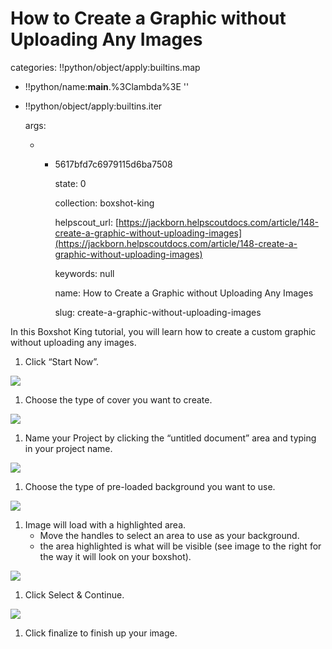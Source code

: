 # How to Create a Graphic without Uploading Any Images

categories: !!python/object/apply:builtins.map

* !!python/name:**main**.%3Clambda%3E ''
* !!python/object/apply:builtins.iter

  args:

  * * 5617bfd7c6979115d6ba7508

      state: 0

      collection: boxshot-king

      helpscout\_url: [https://jackborn.helpscoutdocs.com/article/148-create-a-graphic-without-uploading-images](https://jackborn.helpscoutdocs.com/article/148-create-a-graphic-without-uploading-images)

      keywords: null

      name: How to Create a Graphic without Uploading Any Images

      slug: create-a-graphic-without-uploading-images

In this Boxshot King tutorial, you will learn how to create a custom graphic without uploading any images.

1. Click “Start Now”.

![](http://www.boxshotking.com/wdp/wp-content/uploads/2015/01/bsk-startnow2.png)

1. Choose the type of cover you want to create.

![](http://www.boxshotking.com/wdp/wp-content/uploads/2015/01/t_bsk-main-choose-product3.png)

1. Name your Project by clicking the “untitled document” area and typing in your project name.

![](http://www.boxshotking.com/wdp/wp-content/uploads/2015/01/t_bsk-name-your-project2.png)

1. Choose the type of pre-loaded background you want to use.

![](http://www.boxshotking.com/wdp/wp-content/uploads/2015/01/t_bsk-choose-your-background2.png)

1. Image will load with a highlighted area.
   * Move the handles to select an area to use as your background.
   * the area highlighted is what will be visible \(see image to the right for the way it will look on your boxshot\).

![](http://www.boxshotking.com/wdp/wp-content/uploads/2015/01/t_bsk-select-background-area2.png)

1. Click Select & Continue.

![](http://www.boxshotking.com/wdp/wp-content/uploads/2015/01/t_bsk-select-and-continue2.png)

1. Click finalize to finish up your image.

